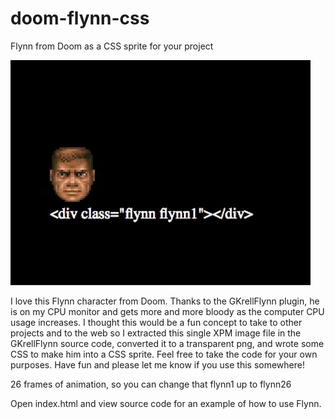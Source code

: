 # doom-flynn-css

Flynn from Doom as a CSS sprite for your project

![Flynn Animation](flynn-animation.gif?raw=true "Flynn Animation")

I love this Flynn character from Doom. Thanks to the GKrellFlynn plugin, he is on my CPU monitor and gets more and more bloody as the computer CPU usage increases. I thought this would be a fun concept to take to other projects and to the web so I extracted this single XPM image file in the GKrellFlynn source code,
converted it to a transparent png, and wrote some CSS to make him into a CSS sprite.
Feel free to take the code for your own purposes. Have fun and please let me know if you use this somewhere!

26 frames of animation, so you can change that flynn1 up to flynn26

Open index.html and view source code for an example of how to use Flynn.
